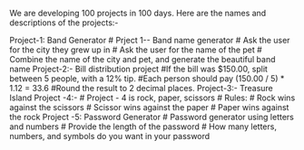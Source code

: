 We are developing 100 projects in 100 days.
Here are the names and descriptions of the projects:-

Project-1: Band Generator 
      # Prject 1-- Band name generator
      # Ask the user for the city they grew up in
      # Ask the user for the name of the pet
      # Combine the name of the city and pet, and generate the beautiful band name
Project-2:- Bill distribution project
      #If the bill was $150.00, split between 5 people, with a 12% tip. 
      #Each person should pay (150.00 / 5) * 1.12 = 33.6
      #Round the result to 2 decimal places.
Project-3:- Treasure Island
Project -4:- # Project - 4 is rock, paper, scissors
      # Rules:
      # Rock wins against the scissors
      # Scissor wins against the paper
      # Paper wins against the rock
Project -5: Password Generator
      # Password generator using letters and numbers
      # Provide the length of the password
      # How many letters, numbers, and symbols do you want in your password
